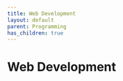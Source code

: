```yaml
---
title: Web Development
layout: default
parent: Programming
has_children: true
---
```


# Web Development

